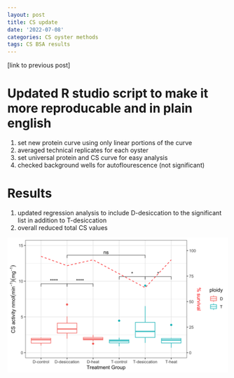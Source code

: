 ```yaml
---
layout: post
title: CS update
date: '2022-07-08'
categories: CS oyster methods
tags: CS BSA results
---
```

[link to previous post]

# Updated R studio script to make it more reproducable and in plain english

1. set new protein curve using only linear portions of the curve
2. averaged technical replicates for each oyster
3. set universal protein and CS curve for easy analysis
4. checked background wells for autoflourescence (not significant)

# Results

1. updated regression analysis to include D-desiccation to the significant list in addition to T-desiccation
2. overall reduced total CS values

![image](https://raw.githubusercontent.com/ocattau/CS-manuscript/main/paper-figures/CSboxplot%20jan24)
